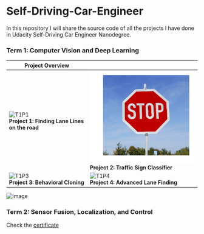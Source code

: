 # Self-Driving-Car-Engineer

In this repository I will share the source code of all the projects I have done in Udacity Self-Driving Car Engineer Nanodegree.

### Term 1: Computer Vision and Deep Learning

| Project Overview | |
| --- | --- |
|![T1P1](./src/white_giphy.gif)<br>**Project 1: Finding Lane Lines on the road** |![T1P2](./src/stop_sign.png)<br>**Project 2: Traffic Sign Classifier**|
|![T1P3](./src/behavioral_cloning.gif)<br>**Project 3: Behavioral Cloning**<br> | ![T1P4](./src/adv_lane_lines.gif)<br>**Project 4: Advanced Lane Finding**<br>|



![image](https://user-images.githubusercontent.com/56880104/127804091-08edf164-ce63-4ad3-a75f-53ce21ad49c4.png)


### Term 2: Sensor Fusion, Localization, and Control 

Check the [certificate](https://confirm.udacity.com/V3AZPEGW)


